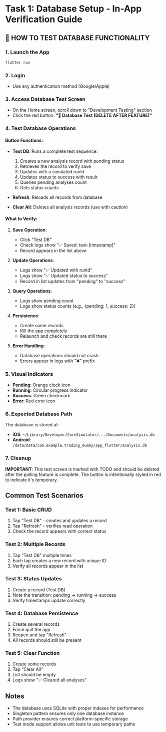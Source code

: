 # Task 1: Database Setup - In-App Verification Guide

## 🧪 HOW TO TEST DATABASE FUNCTIONALITY

### 1. Launch the App
```bash
flutter run
```

### 2. Login
- Use any authentication method (Google/Apple)

### 3. Access Database Test Screen
- On the Home screen, scroll down to "Development Testing" section
- Click the red button: **"🧪 Database Test (DELETE AFTER FEATURE)"**

### 4. Test Database Operations

#### Button Functions:
- **Test DB**: Runs a complete test sequence:
  1. Creates a new analysis record with pending status
  2. Retrieves the record to verify save
  3. Updates with a simulated runId
  4. Updates status to success with result
  5. Queries pending analyses count
  6. Gets status counts

- **Refresh**: Reloads all records from database

- **Clear All**: Deletes all analysis records (use with caution)

#### What to Verify:

1. **Save Operation**:
   - Click "Test DB"
   - Check logs show "✅ Saved: test-[timestamp]"
   - Record appears in the list above

2. **Update Operations**:
   - Logs show "✅ Updated with runId"
   - Logs show "✅ Updated status to success"
   - Record in list updates from "pending" to "success"

3. **Query Operations**:
   - Logs show pending count
   - Logs show status counts (e.g., {pending: 1, success: 2})

4. **Persistence**:
   - Create some records
   - Kill the app completely
   - Relaunch and check records are still there

5. **Error Handling**:
   - Database operations should not crash
   - Errors appear in logs with "❌" prefix

### 5. Visual Indicators

- **Pending**: Orange clock icon
- **Running**: Circular progress indicator
- **Success**: Green checkmark
- **Error**: Red error icon

### 6. Expected Database Path

The database is stored at:
- **iOS**: `~/Library/Developer/CoreSimulator/.../Documents/analysis.db`
- **Android**: `/data/data/com.example.trading_dummy/app_flutter/analysis.db`

### 7. Cleanup

**IMPORTANT**: This test screen is marked with TODO and should be deleted after the polling feature is complete. The button is intentionally styled in red to indicate it's temporary.

## Common Test Scenarios

### Test 1: Basic CRUD
1. Tap "Test DB" - creates and updates a record
2. Tap "Refresh" - verifies read operation
3. Check the record appears with correct status

### Test 2: Multiple Records
1. Tap "Test DB" multiple times
2. Each tap creates a new record with unique ID
3. Verify all records appear in the list

### Test 3: Status Updates
1. Create a record (Test DB)
2. Note the transition: pending → running → success
3. Verify timestamps update correctly

### Test 4: Database Persistence
1. Create several records
2. Force quit the app
3. Reopen and tap "Refresh"
4. All records should still be present

### Test 5: Clear Function
1. Create some records
2. Tap "Clear All"
3. List should be empty
4. Logs show "✅ Cleared all analyses"

## Notes

- The database uses SQLite with proper indexes for performance
- Singleton pattern ensures only one database instance
- Path provider ensures correct platform-specific storage
- Test mode support allows unit tests to use temporary paths